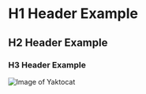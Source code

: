 # H1 Header Example
## H2 Header Example
### H3 Header Example

![Image of Yaktocat](https://octodex.github.com/images/yaktocat.png)
